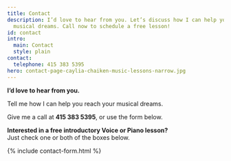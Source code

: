 ```yaml
---
title: Contact
description: I’d love to hear from you. Let’s discuss how I can help you reach your
  musical dreams. Call now to schedule a free lesson!
id: contact
intro:
  main: Contact
  style: plain
contact:
  telephone: 415 383 5395
hero: contact-page-caylia-chaiken-music-lessons-narrow.jpg
---
```


**I’d love to hear from you.**

Tell me how I can help you reach your musical dreams.

Give me a call at **415 383 5395**, or use the form below.

**Interested in a free introductory Voice or Piano lesson?**  
Just check one or both of the boxes below.

{% include contact-form.html %}